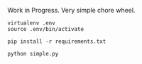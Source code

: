 Work in Progress. Very simple chore wheel. 


```
virtualenv .env
source .env/bin/activate

pip install -r requirements.txt

python simple.py
```